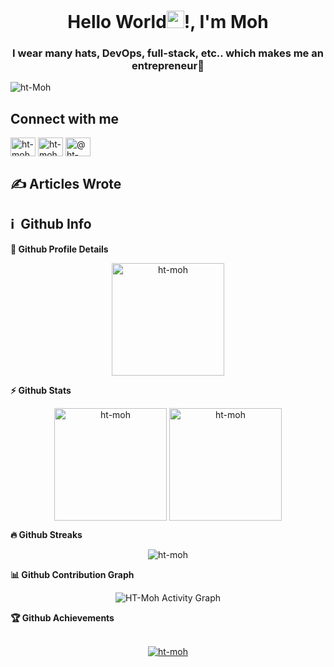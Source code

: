 <h1 align="center">Hello World<img src="https://media.giphy.com/media/hvRJCLFzcasrR4ia7z/giphy.gif" width="28">!, I'm Moh</h1>
<h3 align="center">I wear many hats, DevOps, full-stack, etc.. which makes me an entrepreneur🤪</h3>

<p align="left"> <img src="https://komarev.com/ghpvc/?username=ht-moh&label=Profile%20views&color=0e75b6&style=flat" alt="ht-Moh" /> </p>

<!--
**HT-Moh/ht-moh** is a ✨ _special_ ✨ repository because its `README.md` (this file) appears on your GitHub profile.

Here are some ideas to get you started:

- 🔭 I’m currently working on ...
- 🌱 I’m currently learning ...
- 👯 I’m looking to collaborate on ...
- 🤔 I’m looking for help with ...
- 💬 Ask me about ...
- 📫 How to reach me: ...
- 😄 Pronouns: ...
- ⚡ Fun fact: ...
-->

## Connect with me

<p align="left">
<a href="https://twitter.com/Web3Untold" target="blank"><img align="center" src="https://raw.githubusercontent.com/rahuldkjain/github-profile-readme-generator/master/src/images/icons/Social/twitter.svg" alt="ht-moh" height="30" width="40" /></a>
<a href="https://www.linkedin.com/in/mohamed-habbat/" target="blank"><img align="center" src="https://raw.githubusercontent.com/rahuldkjain/github-profile-readme-generator/master/src/images/icons/Social/linked-in-alt.svg" alt="ht-moh" height="30" width="40" /></a>
<a href="https://profilerbiz.medium.com/" target="blank"><img align="center" src="https://raw.githubusercontent.com/rahuldkjain/github-profile-readme-generator/master/src/images/icons/Social/medium.svg" alt="@ht-moh" height="30" width="40" /></a>
</p>

## ✍ Articles Wrote
<!-- BLOG-POST-LIST:START -->
<!-- BLOG-POST-LIST:END -->

<h2>ℹ️ &nbsp;Github Info</h2>
	
  <summary><b>🔎 Github Profile Details</b></summary>
<p align="center"><img height="180em" src="https://github-profile-summary-cards.vercel.app/api/cards/profile-details?username=ht-moh&theme=dracula" alt="ht-moh" align = "center"/></p>

  <summary><b>⚡ Github Stats</b></summary>
<p align="center"><img height="180em" src="https://github-readme-stats.vercel.app/api?username=ht-moh&exclude_repo=takenote-data&hide_border=true&count_private=true&show_icons=true&theme=dracula" alt="ht-moh" align = "center"/>
<img height="180em" src="https://github-readme-stats.vercel.app/api/top-langs?username=ht-moh&exclude_repo=takenote-data&show_icons=true&locale=en&layout=compact&hide_border=true&theme=dracula" alt="ht-moh" align = "center"/></p>

 <summary><b>🔥 Github Streaks</b></summary>
<p align="center"><img src="https://github-readme-streak-stats.herokuapp.com/?user=ht-moh&theme=black-ice&hide_border=true&stroke=0000&background=0D1117&ring=e05397&fire=e05397&currStreakLabel=e05397" alt="ht-moh" /></p>

<summary><b>📊 Github Contribution Graph</b></summary>
<p align="center"<a href="#"><img alt="HT-Moh Activity Graph" src="https://github-readme-activity-graph.vercel.app/graph?username=HT-Moh&theme=dracula" /></a></p>

<!-- </details>
<details>    -->
 <summary><b>🏆 Github Achievements</b></summary>
 <br />
<p align="center"> <a href="https://github.com/ht-moh"><img src="https://github-profile-trophy.vercel.app/?username=ht-moh&margin-w=5&theme=dracula" alt="ht-moh" /></a> </p>

<br>
